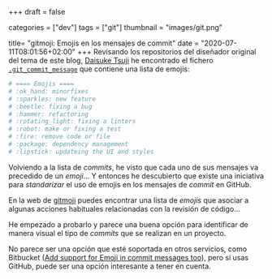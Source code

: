 +++
draft = false

categories = ["dev"]
tags = ["git"]
thumbnail = "images/git.png"

title=  "gitmoji: Emojis en los mensajes de commit"
date = "2020-07-11T08:01:56+02:00"
+++
Revisando los repositorios del diseñador original del tema de este blog, [Daisuke Tsuji](https://github.com/dim0627) he encontrado el fichero [`.git_commit_message`](https://github.com/dim0627/dotfiles/blob/master/.git_commit_message) que contiene una lista de emojis:
<!--more-->

```ini
# ==== Emojis ====
# :ok_hand: minorfixes
# :sparkles: new feature
# :beetle: fixing a bug
# :hammer: refactoring
# :rotating_light: fixing a linters
# :robot: make or fixing a test
# :fire: remove code or file
# :package: dependency management
# :lipstick: updateing the UI and styles
```

Volviendo a la lista de *commits*, he visto que cada uno de sus mensajes va precedido de un *emoji*... Y entonces he descubierto que existe una iniciativa para *standarizar* el uso de emojis en los mensajes de *commit* en GitHub.

En la web de [gitmoji](https://gitmoji.carloscuesta.me/) puedes encontrar una lista de *emojis* que asociar a algunas acciones habituales relacionadas con la revisión de código...

He empezado a probarlo y parece una buena opción para identificar de manera visual el tipo de *commits* que se realizan en un proyecto.

No parece ser una opción que esté soportada en otros servicios, como Bitbucket ([Add support for Emoji in commit messages too](https://jira.atlassian.com/browse/BSERV-10317)), pero si usas GitHub, puede ser una opción interesante a tener en cuenta.
